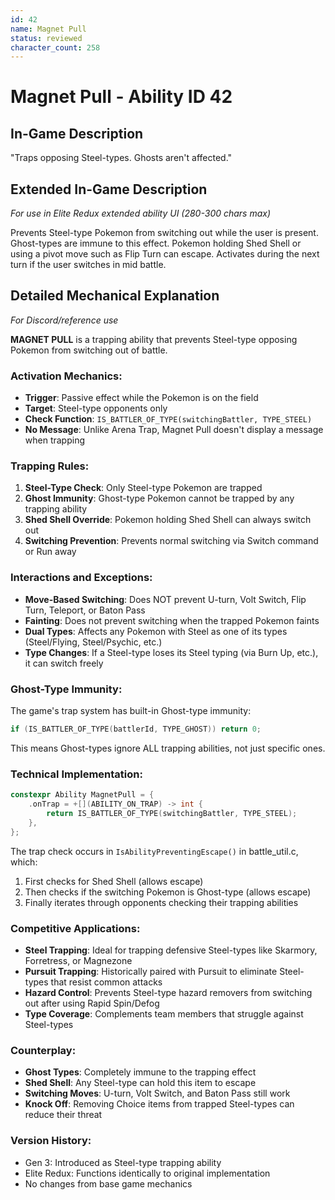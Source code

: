 ```yaml
---
id: 42
name: Magnet Pull
status: reviewed
character_count: 258
---
```


# Magnet Pull - Ability ID 42

## In-Game Description
"Traps opposing Steel-types. Ghosts aren't affected."

## Extended In-Game Description
*For use in Elite Redux extended ability UI (280-300 chars max)*

Prevents Steel-type Pokemon from switching out while the user is present. Ghost-types are immune to this effect. Pokemon holding Shed Shell or using a pivot move such as Flip Turn can escape. Activates during the next turn if the user switches in mid battle.

## Detailed Mechanical Explanation
*For Discord/reference use*

**MAGNET PULL** is a trapping ability that prevents Steel-type opposing Pokemon from switching out of battle.

### Activation Mechanics:
- **Trigger**: Passive effect while the Pokemon is on the field
- **Target**: Steel-type opponents only
- **Check Function**: `IS_BATTLER_OF_TYPE(switchingBattler, TYPE_STEEL)`
- **No Message**: Unlike Arena Trap, Magnet Pull doesn't display a message when trapping

### Trapping Rules:
1. **Steel-Type Check**: Only Steel-type Pokemon are trapped
2. **Ghost Immunity**: Ghost-type Pokemon cannot be trapped by any trapping ability
3. **Shed Shell Override**: Pokemon holding Shed Shell can always switch out
4. **Switching Prevention**: Prevents normal switching via Switch command or Run away

### Interactions and Exceptions:
- **Move-Based Switching**: Does NOT prevent U-turn, Volt Switch, Flip Turn, Teleport, or Baton Pass
- **Fainting**: Does not prevent switching when the trapped Pokemon faints
- **Dual Types**: Affects any Pokemon with Steel as one of its types (Steel/Flying, Steel/Psychic, etc.)
- **Type Changes**: If a Steel-type loses its Steel typing (via Burn Up, etc.), it can switch freely

### Ghost-Type Immunity:
The game's trap system has built-in Ghost-type immunity:
```c
if (IS_BATTLER_OF_TYPE(battlerId, TYPE_GHOST)) return 0;
```
This means Ghost-types ignore ALL trapping abilities, not just specific ones.

### Technical Implementation:
```c
constexpr Ability MagnetPull = {
    .onTrap = +[](ABILITY_ON_TRAP) -> int { 
        return IS_BATTLER_OF_TYPE(switchingBattler, TYPE_STEEL); 
    },
};
```

The trap check occurs in `IsAbilityPreventingEscape()` in battle_util.c, which:
1. First checks for Shed Shell (allows escape)
2. Then checks if the switching Pokemon is Ghost-type (allows escape)
3. Finally iterates through opponents checking their trapping abilities

### Competitive Applications:
- **Steel Trapping**: Ideal for trapping defensive Steel-types like Skarmory, Forretress, or Magnezone
- **Pursuit Trapping**: Historically paired with Pursuit to eliminate Steel-types that resist common attacks
- **Hazard Control**: Prevents Steel-type hazard removers from switching out after using Rapid Spin/Defog
- **Type Coverage**: Complements team members that struggle against Steel-types

### Counterplay:
- **Ghost Types**: Completely immune to the trapping effect
- **Shed Shell**: Any Steel-type can hold this item to escape
- **Switching Moves**: U-turn, Volt Switch, and Baton Pass still work
- **Knock Off**: Removing Choice items from trapped Steel-types can reduce their threat

### Version History:
- Gen 3: Introduced as Steel-type trapping ability
- Elite Redux: Functions identically to original implementation
- No changes from base game mechanics